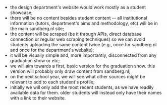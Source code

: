 * the design department's website would work mostly as a student showcase;
* there will be no content besides student content -- all institutional
  information (tutors, department's aims and methodology, etc) will be in
  the main sandberg.nl site;
* the content will be scraped (be it through APIs, direct database
  connection or regular web scraping techniques) so we can avoid students
  uploading the same content twice (e.g., once for sandberg.nl and once
  for the department's website);
* it will be visually simple and, more importantly, disconnected from any
  graduation show or etc;
* we will aim towards a first, basic version for the graduation show. this
  version will probably only draw content from sandberg.nl;
* on the next school year, we will see what other sources might be
  relevant to add to each student's profile;
* initially we will only add the most recent students, as we have readily
  available data for them. older students will instead only have their
  names with a link to their website.
